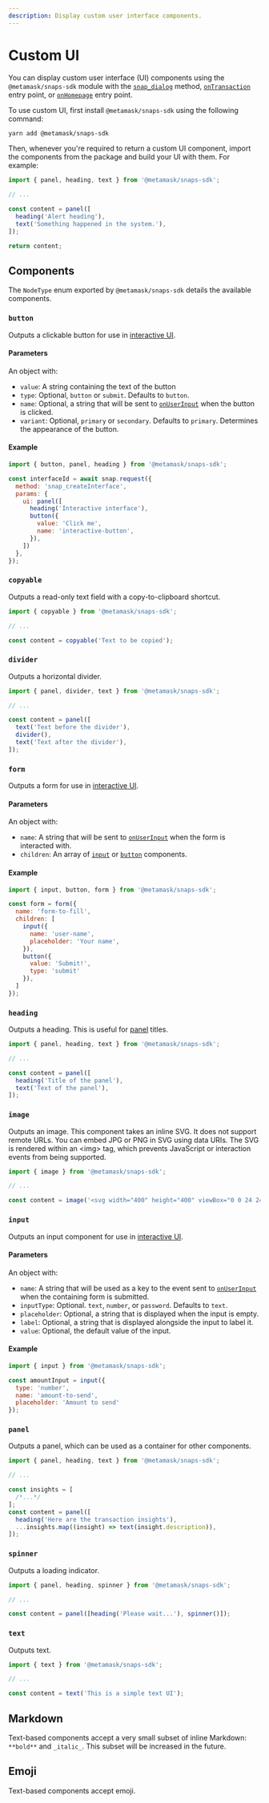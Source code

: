 ```yaml
---
description: Display custom user interface components.
---
```


# Custom UI

You can display custom user interface (UI) components using the `@metamask/snaps-sdk` module with the
[`snap_dialog`](../reference/snaps-api.md#snap_dialog) method,
[`onTransaction`](../reference/entry-points.md#ontransaction) entry point,
or [`onHomepage`](../reference/entry-points.md#onhomepage) entry point.

To use custom UI, first install `@metamask/snaps-sdk` using the following command:

```bash
yarn add @metamask/snaps-sdk
```

Then, whenever you're required to return a custom UI component, import the components from the
package and build your UI with them.
For example:

```javascript
import { panel, heading, text } from '@metamask/snaps-sdk';

// ...

const content = panel([
  heading('Alert heading'),
  text('Something happened in the system.'),
]);

return content;
```

## Components

The `NodeType` enum exported by `@metamask/snaps-sdk` details the available components.

### `button`

Outputs a clickable button for use in [interactive UI](./interactive-ui.md).

#### Parameters

An object with:

- `value`: A string containing the text of the button
- `type`: Optional, `button` or `submit`. Defaults to `button`.
- `name`: Optional, a string that will be sent to [`onUserInput`](../reference/entry-points.md#onuserinput) when the button is clicked.
- `variant`: Optional, `primary` or `secondary`. Defaults to `primary`. Determines the appearance of the button.

#### Example

```javascript
import { button, panel, heading } from '@metamask/snaps-sdk';

const interfaceId = await snap.request({
  method: 'snap_createInterface',
  params: {
    ui: panel([
      heading('Interactive interface'),
      button({
        value: 'Click me',
        name: 'interactive-button',
      }),
    ])
  },
});
```

### `copyable`

Outputs a read-only text field with a copy-to-clipboard shortcut.

```javascript
import { copyable } from '@metamask/snaps-sdk';

// ...

const content = copyable('Text to be copied');
```

### `divider`

Outputs a horizontal divider.

```javascript
import { panel, divider, text } from '@metamask/snaps-sdk';

// ...

const content = panel([
  text('Text before the divider'),
  divider(),
  text('Text after the divider'),
]);
```

### `form`

Outputs a form for use in [interactive UI](./interactive-ui.md).

#### Parameters

An object with:

- `name`: A string that will be sent to [`onUserInput`](../reference/entry-points.md#onuserinput) when the form is interacted with.
- `children`: An array of [`input`](#input) or [`button`](#button) components.

#### Example

```js
import { input, button, form } from '@metamask/snaps-sdk';

const form = form({
  name: 'form-to-fill',
  children: [
    input({
      name: 'user-name',
      placeholder: 'Your name',
    }),
    button({
      value: 'Submit!',
      type: 'submit'
    }),
  ]
});
```

### `heading`

Outputs a heading.
This is useful for [panel](#panel) titles.

```javascript
import { panel, heading, text } from '@metamask/snaps-sdk';

// ...

const content = panel([
  heading('Title of the panel'),
  text('Text of the panel'),
]);
```

### `image`

Outputs an image. 
This component takes an inline SVG. 
It does not support remote URLs. 
You can embed JPG or PNG in SVG using data URIs. 
The SVG is rendered within an \<img\> tag, which prevents JavaScript or interaction events from being supported.

```javascript
import { image } from '@metamask/snaps-sdk';

// ...

const content = image('<svg width="400" height="400" viewBox="0 0 24 24" xmlns="http://www.w3.org/2000/svg"><path d="m2.514 17.874 9 5c.021.011.043.016.064.026s.051.021.078.031a.892.892 0 0 0 .688 0c.027-.01.052-.019.078-.031s.043-.015.064-.026l9-5A1 1 0 0 0 22 16.9L21 7V2a1 1 0 0 0-1.625-.781L14.649 5h-5.3L4.625 1.219A1 1 0 0 0 3 2v4.9l-1 10a1 1 0 0 0 .514.974ZM5 7V4.081l3.375 2.7A1 1 0 0 0 9 7h6a1 1 0 0 0 .625-.219L19 4.079V7.1l.934 9.345L13 20.3v-2.967l1.42-.946A1.3 1.3 0 0 0 15 15.3a1.3 1.3 0 0 0-1.3-1.3h-3.4A1.3 1.3 0 0 0 9 15.3a1.3 1.3 0 0 0 .58 1.084l1.42.946v2.97l-6.94-3.855Zm3.5 6a2 2 0 1 1 2-2 2 2 0 0 1-2 2Zm5-2a2 2 0 1 1 2 2 2 2 0 0 1-2-2Z"/></svg>');
```

### `input`

Outputs an input component for use in [interactive UI](./interactive-ui.md).

#### Parameters

An object with:

- `name`: A string that will be used as a key to the event sent to [`onUserInput`](../reference/entry-points.md#onuserinput) when the containing form is submitted.
- `inputType`: Optional. `text`, `number`, or `password`. Defaults to `text`.
- `placeholder`: Optional, a string that is displayed when the input is empty.
- `label`: Optional, a string that is displayed alongside the input to label it.
- `value`: Optional, the default value of the input.

#### Example

```js
import { input } from '@metamask/snaps-sdk';

const amountInput = input({
  type: 'number',
  name: 'amount-to-send',
  placeholder: 'Amount to send'
});
```

### `panel`

Outputs a panel, which can be used as a container for other components.

```javascript
import { panel, heading, text } from '@metamask/snaps-sdk';

// ...

const insights = [
  /*...*/
];
const content = panel([
  heading('Here are the transaction insights'),
  ...insights.map((insight) => text(insight.description)),
]);
```

### `spinner`

Outputs a loading indicator.

```javascript
import { panel, heading, spinner } from '@metamask/snaps-sdk';

// ...

const content = panel([heading('Please wait...'), spinner()]);
```

### `text`

Outputs text.

```javascript
import { text } from '@metamask/snaps-sdk';

// ...

const content = text('This is a simple text UI');
```

## Markdown

Text-based components accept a very small subset of inline Markdown: `**bold**` and `_italic_`.
This subset will be increased in the future.

## Emoji

Text-based components accept emoji.
